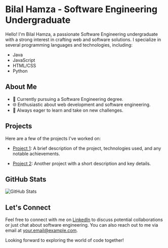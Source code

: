# Bilal Hamza - Software Engineering Undergraduate

Hello! I'm Bilal Hamza, a passionate Software Engineering undergraduate with a strong interest in crafting web and software solutions. I specialize in several programming languages and technologies, including:

- Java
- JavaScript
- HTML/CSS
- Python

## About Me

- 💼 Currently pursuing a Software Engineering degree.
- 🌐 Enthusiastic about web development and software engineering.
- 🚀 Always eager to learn and take on new challenges.

## Projects

Here are a few of the projects I've worked on:

- [Project 1](link-to-project-1): A brief description of the project, technologies used, and any notable achievements.

- [Project 2](link-to-project-2): Another project with a short description and key details.

## GitHub Stats

![GitHub Stats](https://github-readme-stats.vercel.app/api?username=your-username&show_icons=true&theme=dark)

## Let's Connect

Feel free to connect with me on [LinkedIn](https://www.linkedin.com/in/your-linkedin-profile/) to discuss potential collaborations or just chat about software engineering. You can also reach out to me via email at your.email@example.com.

Looking forward to exploring the world of code together!
